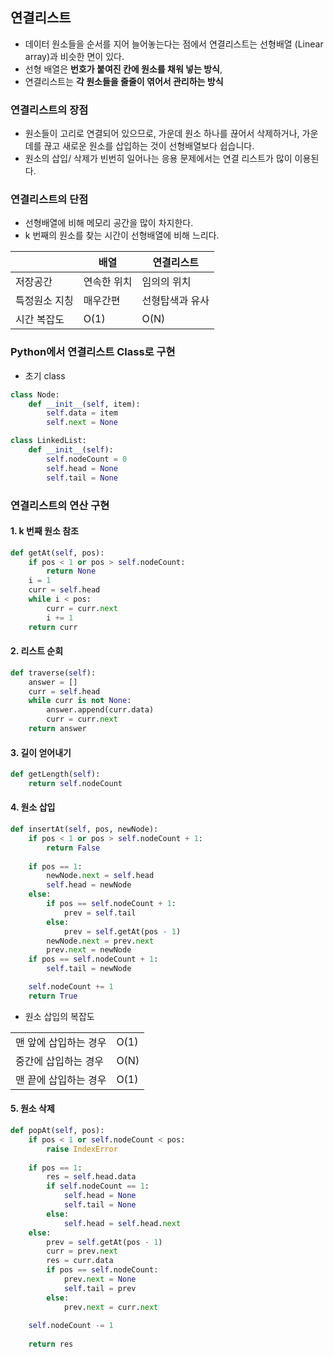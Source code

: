 ## 연결리스트
- 데이터 원소들을 순서를 지어 늘어놓는다는 점에서 연결리스트는 선형배열 (Linear array)과 비슷한 면이 있다.
- 선형 배열은 **번호가 붙여진 칸에 원소를 채워 넣는 방식**,
- 연결리스트는 **각 원소들을 줄줄이 엮어서 관리하는 방식**

### 연결리스트의 장점
- 원소들이 고리로 연결되어 있으므로, 가운데 원소 하나를 끊어서 삭제하거나, 가운데를 끊고 새로운 원소를 삽입하는 것이 선형배열보다 쉽습니다.
- 원소의 삽입/ 삭제가 빈번히 일어나는 응용 문제에서는 연결 리스트가 많이 이용된다.

### 연결리스트의 단점
- 선형배열에 비해 메모리 공간을 많이 차지한다.
- k 번째의 원소를 찾는 시간이 선형배열에 비해 느리다.

| | 배열 | 연결리스트 |
|-| --- | ----- |
|저장공간 | 연속한 위치 | 임의의 위치 |
| 특정원소 지칭 | 매우간편 | 선형탑색과 유사 | 
| 시간 복잡도 | O(1) | O(N) |

### Python에서 연결리스트 Class로 구현
- 초기 class
```python
class Node:
    def __init__(self, item):
        self.data = item
        self.next = None

class LinkedList:
    def __init__(self):
        self.nodeCount = 0
        self.head = None
        self.tail = None
```
### 연결리스트의 연산 구현
#### 1. k 번째 원소 참조
```python
def getAt(self, pos):
    if pos < 1 or pos > self.nodeCount:
        return None
    i = 1
    curr = self.head
    while i < pos:
        curr = curr.next
        i += 1
    return curr
```
#### 2. 리스트 순회
```python
def traverse(self):
    answer = []
    curr = self.head
    while curr is not None:
        answer.append(curr.data)
        curr = curr.next
    return answer
```
#### 3. 길이 얻어내기
```python
def getLength(self):
    return self.nodeCount
```
#### 4. 원소 삽입
```python
def insertAt(self, pos, newNode):
    if pos < 1 or pos > self.nodeCount + 1:
        return False
    
    if pos == 1:
        newNode.next = self.head
        self.head = newNode
    else:
        if pos == self.nodeCount + 1:
            prev = self.tail
        else:
            prev = self.getAt(pos - 1)
        newNode.next = prev.next
        prev.next = newNode
    if pos == self.nodeCount + 1:
        self.tail = newNode

    self.nodeCount += 1
    return True
```
- 원소 삽입의 복잡도

|   |   |
| -- | ---|
| 맨 앞에 삽입하는 경우 | O(1) |
| 중간에 삽입하는 경우 | O(N) |
| 맨 끝에 삽입하는 경우 | O(1) |

#### 5. 원소 삭제
```python
def popAt(self, pos):
    if pos < 1 or self.nodeCount < pos:
        raise IndexError
    
    if pos == 1:
        res = self.head.data
        if self.nodeCount == 1:
            self.head = None
            self.tail = None
        else:
            self.head = self.head.next
    else:
        prev = self.getAt(pos - 1)
        curr = prev.next
        res = curr.data
        if pos == self.nodeCount:
            prev.next = None
            self.tail = prev
        else:
            prev.next = curr.next
            
    self.nodeCount -= 1
    
    return res
```
